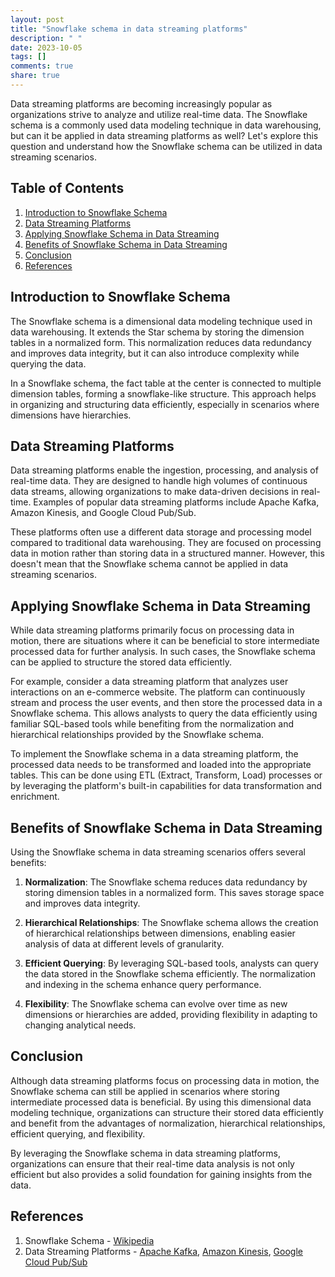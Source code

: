 ```yaml
---
layout: post
title: "Snowflake schema in data streaming platforms"
description: " "
date: 2023-10-05
tags: []
comments: true
share: true
---
```


Data streaming platforms are becoming increasingly popular as organizations strive to analyze and utilize real-time data. The Snowflake schema is a commonly used data modeling technique in data warehousing, but can it be applied in data streaming platforms as well? Let's explore this question and understand how the Snowflake schema can be utilized in data streaming scenarios.

## Table of Contents
1. [Introduction to Snowflake Schema](#introduction-to-snowflake-schema)
2. [Data Streaming Platforms](#data-streaming-platforms)
3. [Applying Snowflake Schema in Data Streaming](#applying-snowflake-schema-in-data-streaming)
4. [Benefits of Snowflake Schema in Data Streaming](#benefits-of-snowflake-schema-in-data-streaming)
5. [Conclusion](#conclusion)
6. [References](#references)

## Introduction to Snowflake Schema

The Snowflake schema is a dimensional data modeling technique used in data warehousing. It extends the Star schema by storing the dimension tables in a normalized form. This normalization reduces data redundancy and improves data integrity, but it can also introduce complexity while querying the data.

In a Snowflake schema, the fact table at the center is connected to multiple dimension tables, forming a snowflake-like structure. This approach helps in organizing and structuring data efficiently, especially in scenarios where dimensions have hierarchies.

## Data Streaming Platforms

Data streaming platforms enable the ingestion, processing, and analysis of real-time data. They are designed to handle high volumes of continuous data streams, allowing organizations to make data-driven decisions in real-time. Examples of popular data streaming platforms include Apache Kafka, Amazon Kinesis, and Google Cloud Pub/Sub.

These platforms often use a different data storage and processing model compared to traditional data warehousing. They are focused on processing data in motion rather than storing data in a structured manner. However, this doesn't mean that the Snowflake schema cannot be applied in data streaming scenarios.

## Applying Snowflake Schema in Data Streaming

While data streaming platforms primarily focus on processing data in motion, there are situations where it can be beneficial to store intermediate processed data for further analysis. In such cases, the Snowflake schema can be applied to structure the stored data efficiently.

For example, consider a data streaming platform that analyzes user interactions on an e-commerce website. The platform can continuously stream and process the user events, and then store the processed data in a Snowflake schema. This allows analysts to query the data efficiently using familiar SQL-based tools while benefiting from the normalization and hierarchical relationships provided by the Snowflake schema.

To implement the Snowflake schema in a data streaming platform, the processed data needs to be transformed and loaded into the appropriate tables. This can be done using ETL (Extract, Transform, Load) processes or by leveraging the platform's built-in capabilities for data transformation and enrichment.

## Benefits of Snowflake Schema in Data Streaming

Using the Snowflake schema in data streaming scenarios offers several benefits:

1. **Normalization**: The Snowflake schema reduces data redundancy by storing dimension tables in a normalized form. This saves storage space and improves data integrity.

2. **Hierarchical Relationships**: The Snowflake schema allows the creation of hierarchical relationships between dimensions, enabling easier analysis of data at different levels of granularity.

3. **Efficient Querying**: By leveraging SQL-based tools, analysts can query the data stored in the Snowflake schema efficiently. The normalization and indexing in the schema enhance query performance.

4. **Flexibility**: The Snowflake schema can evolve over time as new dimensions or hierarchies are added, providing flexibility in adapting to changing analytical needs.

## Conclusion

Although data streaming platforms focus on processing data in motion, the Snowflake schema can still be applied in scenarios where storing intermediate processed data is beneficial. By using this dimensional data modeling technique, organizations can structure their stored data efficiently and benefit from the advantages of normalization, hierarchical relationships, efficient querying, and flexibility.

By leveraging the Snowflake schema in data streaming platforms, organizations can ensure that their real-time data analysis is not only efficient but also provides a solid foundation for gaining insights from the data.

## References

1. Snowflake Schema - [Wikipedia](https://en.wikipedia.org/wiki/Snowflake_schema)
2. Data Streaming Platforms - [Apache Kafka](https://kafka.apache.org/), [Amazon Kinesis](https://aws.amazon.com/kinesis/), [Google Cloud Pub/Sub](https://cloud.google.com/pubsub)
